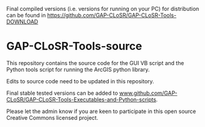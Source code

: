 Final compiled versions (i.e. versions for running on your PC) for distribution can be found in https://github.com/GAP-CLoSR/GAP-CLoSR-Tools-DOWNLOAD




GAP-CLoSR-Tools-source
==========================

This repository contains the source code for the GUI VB script and the Python tools script for running the ArcGIS python library. 


Edits to source code need to be updated in this repository.

Final stable tested versions can be added to www.github.com/GAP-CLoSR/GAP-CLoSR-Tools-Executables-and-Python-scripts.

Please let the admin know if you are keen to participate in this open source Creative Commons licensed project.
